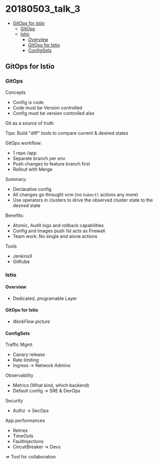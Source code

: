 # 20180503_talk_3

<!-- MarkdownTOC -->

- [GitOps for Istio](#gitops-for-istio)
  - [GitOps](#gitops)
  - [Istio](#istio)
    - [Overview](#overview)
    - [GitOps for Istio](#gitops-for-istio-1)
    - [ConfigSets](#configsets)

<!-- /MarkdownTOC -->



## GitOps for Istio

### GitOps

Concepts
* Config is code
* Code must be Version controlled
* Config must be version controlled also

Git as a source of truth

Tips: Build "diff" tools to compare current & desired states


GitOps workflow:
* 1 repo /app
* Separate branch per env
* Push changes to feature branch first
* Rollout with Merge

Summary:
* Declarative config
* All changes go throught vcm (no `kubectl` actions any more)
* Use operators in clusters to drive the observed cluster state to the desired state

Benefits:
* Atomic, Audit logs and rollback capabilities
* Config and Images push 1st acts as Firewall
* Team work: No single and alone actions

Tools
* JenkinsX
* GitKube



### Istio

#### Overview

* Dedicated, programable Layer


#### GitOps for Istio

* *WorkFlow picture*


#### ConfigSets

Traffic Mgmt
- Canary release
- Rate limiting
- Ingress
-> Network Admins

Observability
- Metrics (What kind, which backend)
- Default config
-> SRE & DevOps

Security
- Authz
-> SecOps

App performances
- Retries
- TimeOuts
- FaultInjections
- CircuitBreaker
-> Devs

=> Tool for collaboration

